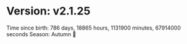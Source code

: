 # Version: v2.1.25
Time since birth: 786 days, 18865 hours, 1131900 minutes, 67914000 seconds
Season: Autumn 🍁
